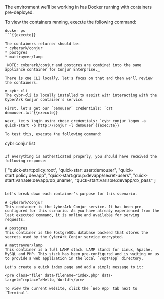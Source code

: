 
The environment we'll be working in has Docker running with containers pre-deployed.

To view the containers running, execute the following command:
```
docker ps
```{{execute}}

The containers returned should be:
* cyberark/conjur
* postgres
* mattrayner/lamp

_NOTE: cyberark/conjur and postgres are combined into the same appliance container for Conjur Enterprise._

There is one CLI locally, let's focus on that and then we'll review the containers.

# cybr-cli
The cybr-cli is locally installed to assist with interacting with the CyberArk Conjur container's service.

First, let's get our `demouser` credentials: `cat demouser.txt`{{execute}}

Next, let's login using those credentials: `cybr conjur logon -a quick-start -b http://conjur -l demouser`{{execute}}

To test this, execute the following command:
```
cybr conjur list
```{{execute}}

If everything is authenticated properly, you should have received the following response:

```
[
  "quick-start:policy:root",
  "quick-start:user:demouser",
  "quick-start:policy:devapp",
  "quick-start:group:devapp/secret-users",
  "quick-start:variable:devapp/db_uname",
  "quick-start:variable:devapp/db_pass"
]
```

Let's break down each container's purpose for this scenario.

# cyberark/conjur
This container is the CyberArk Conjur service. It has been pre-configured for this scenario. As you have already experienced from the last executed command, it is online and available for serving requests.

# postgres
This container is the PostgreSQL database backend that stores the secrets used by the CyberArk Conjur service encrypted.

# mattrayner/lamp
This container is a full LAMP stack. LAMP stands for Linux, Apache, MySQL and PHP. This stack has been pre-configured and is waiting on us to provide a web application in the local `/opt/app` directory.

Let's create a quick index page and add a simple message to it:

<pre class="file" data-filename="index.php" data-target="replace">Hello, World!</pre>

To view the current website, click the `Web App` tab next to `Terminal`.
